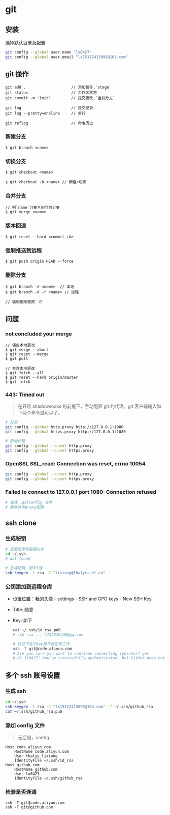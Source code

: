 # git

## 安装

选择默认目录及配置

```bash
git config --global user.name "lx0427"
git config --global user.email "lx15172413095@163.com"
```

## git 操作

```
git add .                    // 添加暂存,`stage`
git status                   // 工作区状态
git commit -m 'init'         // 提交更改,`当前分支`

git log                      // 提交记录
git log --pretty=oneline     // 单行

git reflog                   // 命令历史
```

### 新建分支

```
$ git branch <name>
```

### 切换分支

```
$ git checkout <name>

$ git checkout -b <name> // 新建+切换
```

### 合并分支

```
// 把`name`分支合到当前分支
$ git merge <name>
```

### 版本回退

```
$ git reset --hard <commit_id>
```

### 强制推送到远程

```
$ git push origin HEAD --force
```

### 删除分支

```
$ git branch -d <name>  // 本地
$ git branch -d -r <name> // 远程

// 强制删除使用`-D`
```

## 问题

### not concluded your merge

```
// 保留本地更改
$ git merge --abort
$ git reset --merge
$ git pull
```

```
// 舍弃本地更改
$ git fetch --all
$ git reset --hard origin/master
$ git fetch
```

### 443: Timed out

> 在开启 shadowsocks 的前提下，手动配置 git 的代理。git 客户端输入如下两个命令就可以了。

```bash
# 开启
git config --global http.proxy http://127.0.0.1:1080
git config --global https.proxy http://127.0.0.1:1080

# 取消代理
git config --global --unset http.proxy
git config --global --unset https.proxy
```

### OpenSSL SSL_read: Connection was reset, errno 10054

```bash
git config --global --unset http.proxy
git config --global --unset https.proxy
```

### Failed to connect to 127.0.0.1 port 1080: Connection refused

```bash
# 查找 .gitconfig 文件
# 删除其中proxy配置
```

## ssh clone

### 生成秘钥

```bash
# 查看是否有秘钥文件
cd ~/.ssh
# not found

# 生成秘钥，回车3连
ssh-keygen -t rsa -C "lixiong@thalys.net.cn"
```

### 公钥添加到远程仓库

- 设置位置：我的头像 - settings - SSH and GPG keys - New SSH Key
- Title: 随意
- Key: 如下

  ```bash
  cat ~/.ssh/id_rsa.pub
  # ssh-rsa ... 1749239438@qq.com

  # 验证下这个key是不是正常工作
  ssh -T git@code.aliyun.com
  # Are you sure you want to continue connecting (yes/no)? yes
  # Hi lx0427! You've successfully authenticated, but GitHub does not provide shell access.
  ```

## 多个 ssh 账号设置

### 生成 ssh

```bash
cd ~/.ssh
ssh-keygen -t rsa -C "lx15172413095@163.com" -f ~/.ssh/github_rsa
cat ~/.ssh/github_rsa.pub
```

### 添加 config 文件

> 无后缀，config

```
Host code.aliyun.com
    HostName code.aliyun.com
    User thalys_lixiong
    IdentityFile ~/.ssh/id_rsa
Host github.com
    HostName github.com
    User lx0427
    IdentityFile ~/.ssh/github_rsa
```

### 检验是否连通

```
ssh -T git@code.aliyun.com
ssh -T git@github.com
```
